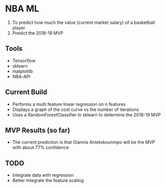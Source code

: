 # NBA ML
1. To predict how much the value (current market salary) of a basketball player
2. Predict the 2018-19 MVP

## Tools
- Tensorflow
- sklearn
- matplotlib
- NBA-API

## Current Build
- Performs a multi feature linear regression on n features
- Displays a graph of the cost curve vs the number of iterations
- Uses a RandomForestClassifier in sklearn to determine the 2018-19 MVP

## MVP Results (so far)
- The current prediction is that Giannis Antetokounmpo will be the MVP with about 77% confidence


## TODO
- Integrate data with regression
- Better Integrate the feature scaling
